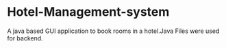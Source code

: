# Hotel-Management-system
A java based GUI application to book rooms in a hotel.Java Files were used for backend.
